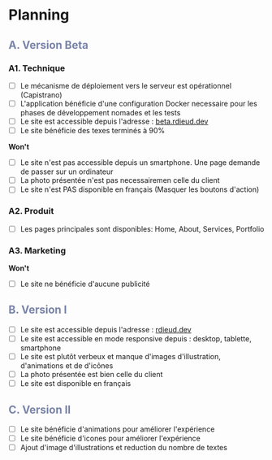# Planning

## <span style="color: #7984a8">A. Version Beta</span>

### A1. Technique

- [ ] Le mécanisme de déploiement vers le serveur est opérationnel (Capistrano)
- [ ] L'application bénéficie d'une configuration Docker necessaire pour les phases de développement nomades et les tests
- [ ] Le site est accessible depuis l'adresse : <a href="https://beta.rdieud.dev">beta.rdieud.dev</a>
- [ ] Le site bénéficie des texes terminés à 90%

**Won't**

- [ ] Le site n'est pas accessible depuis un smartphone. Une page demande de passer sur un ordinateur
- [ ] La photo présentée n'est pas necessairemen celle du client
- [ ] Le site n'est PAS disponible en français (Masquer les boutons d'action)

### A2. Produit

- [ ] Les pages principales sont disponibles: Home, About, Services, Portfolio

### A3. Marketing

**Won't**

- [ ] Le site ne bénéficie d'aucune publicité

## <span style="color: #7984a8">B. Version I</span>

- [ ] Le site est accessible depuis l'adresse : <a href="https://dev.rdieud.com">rdieud.dev</a>
- [ ] Le site est accessible en mode responsive depuis : desktop, tablette, smartphone
- [ ] Le site est plutôt verbeux et manque d'images d'illustration, d'animations et de d'icônes
- [ ] La photo présentée est bien celle du client
- [ ] Le site est disponible en français

## <span style="color: #7984a8">C. Version II</span>

- [ ] Le site bénéficie d'animations pour améliorer l'expérience
- [ ] Le site bénéficie d'icones pour améliorer l'expérience
- [ ] Ajout d'image d'illustrations et reduction du nombre de textes
